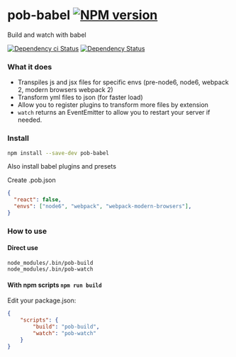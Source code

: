 # pob-babel [![NPM version][npm-image]][npm-url]

Build and watch with babel

[![Dependency ci Status][dependencyci-image]][dependencyci-url]
[![Dependency Status][daviddm-image]][daviddm-url]

### What it does

- Transpiles js and jsx files for specific envs (pre-node6, node6, webpack 2, modern browsers webpack 2)
- Transform yml files to json (for faster load)
- Allow you to register plugins to transform more files by extension
- `watch` returns an EventEmitter to allow you to restart your server if needed.

### Install

```sh
npm install --save-dev pob-babel
```

Also install babel plugins and presets

Create .pob.json

```json
{
  "react": false,
  "envs": ["node6", "webpack", "webpack-modern-browsers"],
}
```

### How to use

#### Direct use

```
node_modules/.bin/pob-build
node_modules/.bin/pob-watch
```

#### With npm scripts `npm run build`

Edit your package.json:

```json
{
    "scripts": {
        "build": "pob-build",
        "watch": "pob-watch"
    }
}
```

[npm-image]: https://img.shields.io/npm/v/pob-babel.svg?style=flat-square
[npm-url]: https://npmjs.org/package/pob-babel
[daviddm-image]: https://david-dm.org/christophehurpeau/pob-babel.svg?style=flat-square
[daviddm-url]: https://david-dm.org/christophehurpeau/pob-babel
[dependencyci-image]: https://dependencyci.com/github/christophehurpeau/pob-babel/badge?style=flat-square
[dependencyci-url]: https://dependencyci.com/github/christophehurpeau/pob-babel
